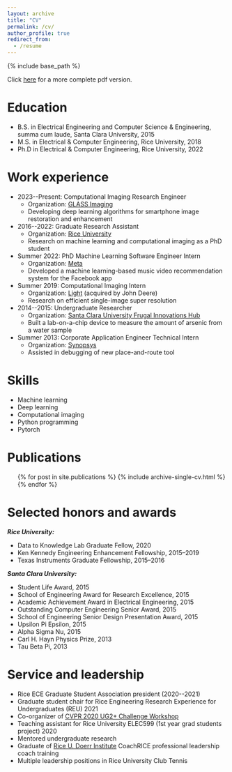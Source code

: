 ```yaml
---
layout: archive
title: "CV"
permalink: /cv/
author_profile: true
redirect_from:
  - /resume
---
```


{% include base_path %}

Click [here](http://tanjasper.github.io/files/cv.pdf) for a more complete pdf version.

Education
======
* B.S. in Electrical Engineering and Computer Science & Engineering, summa cum laude, Santa Clara University, 2015
* M.S. in Electrical & Computer Engineering, Rice University, 2018
* Ph.D in Electrical & Computer Engineering, Rice University, 2022

Work experience
======
* 2023--Present: Computational Imaging Research Engineer
  * Organization: [GLASS Imaging](https://glass-imaging.com)
  * Developing deep learning algorithms for smartphone image restoration and enhancement
* 2016--2022: Graduate Research Assistant
  * Organization: [Rice University](https://www.rice.edu)
  * Research on machine learning and computational imaging as a PhD student
* Summer 2022: PhD Machine Learning Software Engineer Intern
  * Organization: [Meta](https://about.facebook.com)
  * Developed a machine learning-based music video recommendation system for the Facebook app
* Summer 2019: Computational Imaging Intern
  * Organization: [Light](https://web.archive.org/web/20220628195754/https://light.co/) (acquired by John Deere)
  * Research on efficient single-image super resolution
* 2014--2015: Undergraduate Researcher
  * Organization: [Santa Clara University Frugal Innovations Hub](https://www.scu.edu/engineering/labs--research/labs/frugal-innovation-hub//?fbclid=IwAR0jiDOfiFa2z-KgXfADRfXBS_8htUmjqjJ46evC0rXp9PIWFsRrWFeGGA4)
  * Built a lab-on-a-chip device to measure the amount of arsenic from a water sample
* Summer 2013: Corporate Application Engineer Technical Intern
  * Organization: [Synopsys](https://www.synopsys.com)
  * Assisted in debugging of new place-and-route tool
  
Skills
======
* Machine learning
* Deep learning
* Computational imaging
* Python programming
* Pytorch

Publications
======
  <ul>{% for post in site.publications %}
    {% include archive-single-cv.html %}
  {% endfor %}</ul>
  
Selected honors and awards
======
***Rice University:***
* Data to Knowledge Lab Graduate Fellow, 2020
* Ken Kennedy Engineering Enhancement Fellowship, 2015–2019 
* Texas Instruments Graduate Fellowship, 2015–2016

***Santa Clara University:***
* Student Life Award, 2015
* School of Engineering Award for Research Excellence, 2015 
* Academic Achievement Award in Electrical Engineering, 2015 
* Outstanding Computer Engineering Senior Award, 2015 
* School of Engineering Senior Design Presentation Award, 2015 
* Upsilon Pi Epsilon, 2015
* Alpha Sigma Nu, 2015
* Carl H. Hayn Physics Prize, 2013
* Tau Beta Pi, 2013

Service and leadership
======
* Rice ECE Graduate Student Association president (2020--2021)
* Graduate student chair for Rice Engineering Research Experience for Undergraduates (REU) 2021
* Co-organizer of [CVPR 2020 UG2+ Challenge Workshop](http://cvpr2022.ug2challenge.org/program20/challenges20.html)
* Teaching assistant for Rice University ELEC599 (1st year grad students project) 2020
* Mentored undergraduate research
* Graduate of [Rice U. Doerr Institute](https://doerr.rice.edu) CoachRICE professional leadership coach training
* Multiple leadership positions in Rice University Club Tennis
